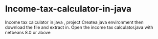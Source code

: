 # Income-tax-calculator-in-java
Income tax calculator in java , project
Createa java environment then download the file and extract in.
Open the income tax calculator.java with netbeans 8.0 or above
